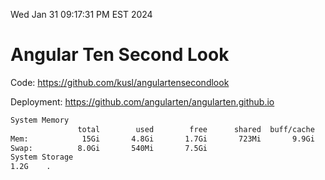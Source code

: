 Wed Jan 31 09:17:31 PM EST 2024

# Angular Ten Second Look

Code: https://github.com/kusl/angulartensecondlook

Deployment: https://github.com/angularten/angularten.github.io

```bash
System Memory
               total        used        free      shared  buff/cache   available
Mem:            15Gi       4.8Gi       1.7Gi       723Mi       9.9Gi        10Gi
Swap:          8.0Gi       540Mi       7.5Gi
System Storage
1.2G	.
